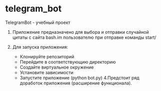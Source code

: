# telegram_bot

TelegramBot - учебный проект

1. Приложение предназначено для выбора и отправки случайной цитаты с сайта bash.im пользователю при отправке команды start/

2. Для запуска приложения:
    - Клонируйте репозиторий
    - Перейдите в соответствующию директорию
    - Создайте виртуальное окружение
    - Установите зависимости
    - Запустите приложение (python bot.py)
4.Предстоит ряд доработок приложения (расширение функционала).
